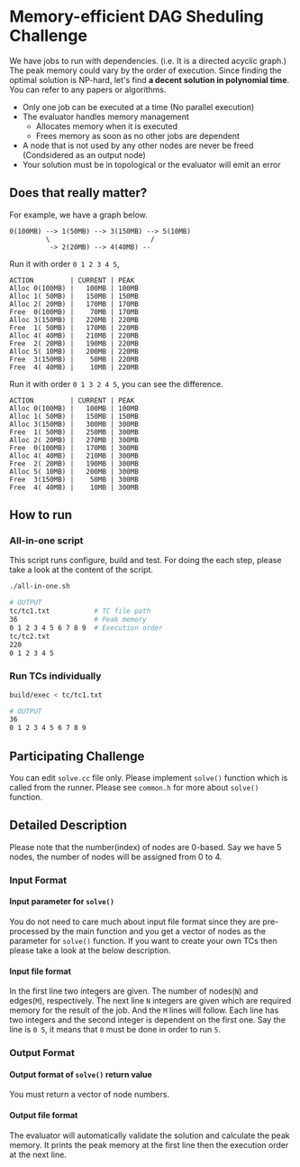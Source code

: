 # Memory-efficient DAG Sheduling Challenge

We have jobs to run with dependencies. (i.e. It is a directed acyclic graph.)
The peak memory could vary by the order of execution. Since finding the optimal solution is NP-hard, let's find **a decent solution in polynomial time**. You can refer to any papers or algorithms.

- Only one job can be executed at a time (No parallel execution)
- The evaluator handles memory management
    - Allocates memory when it is executed
    - Frees memory as soon as no other jobs are dependent
- A node that is not used by any other nodes are never be freed (Condsidered as an output node)
- Your solution must be in topological or the evaluator will emit an error

## Does that really matter?

For example, we have a graph below.

```
0(100MB) --> 1(50MB) --> 3(150MB) --> 5(10MB)
         \                         /
          -> 2(20MB) --> 4(40MB) --
```

Run it with order `0 1 2 3 4 5`,

```
ACTION         | CURRENT | PEAK
Alloc 0(100MB) |   100MB | 100MB
Alloc 1( 50MB) |   150MB | 150MB
Alloc 2( 20MB) |   170MB | 170MB
Free  0(100MB) |    70MB | 170MB
Alloc 3(150MB) |   220MB | 220MB
Free  1( 50MB) |   170MB | 220MB
Alloc 4( 40MB) |   210MB | 220MB
Free  2( 20MB) |   190MB | 220MB
Alloc 5( 10MB) |   200MB | 220MB
Free  3(150MB) |    50MB | 220MB
Free  4( 40MB) |    10MB | 220MB
```

Run it with order `0 1 3 2 4 5`, you can see the difference.

```
ACTION         | CURRENT | PEAK
Alloc 0(100MB) |   100MB | 100MB
Alloc 1( 50MB) |   150MB | 150MB
Alloc 3(150MB) |   300MB | 300MB
Free  1( 50MB) |   250MB | 300MB
Alloc 2( 20MB) |   270MB | 300MB
Free  0(100MB) |   170MB | 300MB
Alloc 4( 40MB) |   210MB | 300MB
Free  2( 20MB) |   190MB | 300MB
Alloc 5( 10MB) |   200MB | 300MB
Free  3(150MB) |    50MB | 300MB
Free  4( 40MB) |    10MB | 300MB
```

## How to run

### All-in-one script

This script runs configure, build and test. For doing the each step, please take a look at the content of the script.

```bash
./all-in-one.sh
```

```bash
# OUTPUT
tc/tc1.txt           # TC file path
36                   # Peak memory
0 1 2 3 4 5 6 7 8 9  # Execution order
tc/tc2.txt
220
0 1 2 3 4 5
```

### Run TCs individually

```bash
build/exec < tc/tc1.txt
```

```bash
# OUTPUT
36
0 1 2 3 4 5 6 7 8 9
```

## Participating Challenge

You can edit `solve.cc` file only. Please implement `solve()` function which is called from the runner. Please see `common.h` for more about `solve()` function.

## Detailed Description

Please note that the number(index) of nodes are 0-based. Say we have 5 nodes, the number of nodes will be assigned from 0 to 4.

### Input Format

#### Input parameter for `solve()`

You do not need to care much about input file format since they are pre-processed by the main function and you get a vector of nodes as the parameter for `solve()` function. If you want to create your own TCs then please take a look at the below description.

#### Input file format

In the first line two integers are given. The number of nodes(`N`) and edges(`M`), respectively.
The next line `N` integers are given which are required memory for the result of the job.
And the `M` lines will follow. Each line has two integers and the second integer is dependent on the first one. Say the line is `0 5`, it means that `0` must be done in order to run `5`.

### Output Format

#### Output format of `solve()` return value

You must return a vector of node numbers.

#### Output file format

The evaluator will automatically validate the solution and calculate the peak memory. It prints the peak memory at the first line then the execution order at the next line.
